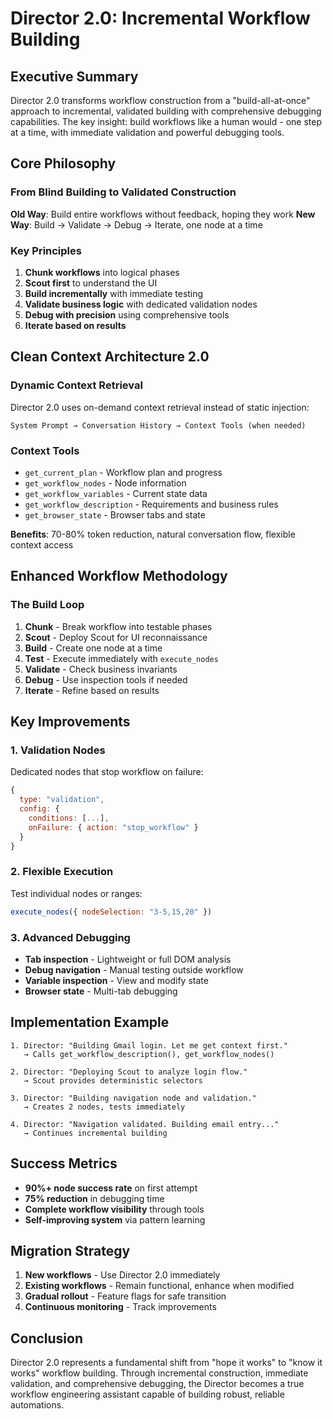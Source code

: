 # Director 2.0: Incremental Workflow Building

## Executive Summary

Director 2.0 transforms workflow construction from a "build-all-at-once" approach to incremental, validated building with comprehensive debugging capabilities. The key insight: build workflows like a human would - one step at a time, with immediate validation and powerful debugging tools.

## Core Philosophy

### From Blind Building to Validated Construction
**Old Way**: Build entire workflows without feedback, hoping they work
**New Way**: Build → Validate → Debug → Iterate, one node at a time

### Key Principles
1. **Chunk workflows** into logical phases
2. **Scout first** to understand the UI
3. **Build incrementally** with immediate testing
4. **Validate business logic** with dedicated validation nodes
5. **Debug with precision** using comprehensive tools
6. **Iterate based on results**

## Clean Context Architecture 2.0

### Dynamic Context Retrieval
Director 2.0 uses on-demand context retrieval instead of static injection:

```
System Prompt → Conversation History → Context Tools (when needed)
```

### Context Tools
- `get_current_plan` - Workflow plan and progress
- `get_workflow_nodes` - Node information  
- `get_workflow_variables` - Current state data
- `get_workflow_description` - Requirements and business rules
- `get_browser_state` - Browser tabs and state

**Benefits**: 70-80% token reduction, natural conversation flow, flexible context access

## Enhanced Workflow Methodology

### The Build Loop
1. **Chunk** - Break workflow into testable phases
2. **Scout** - Deploy Scout for UI reconnaissance
3. **Build** - Create one node at a time
4. **Test** - Execute immediately with `execute_nodes`
5. **Validate** - Check business invariants
6. **Debug** - Use inspection tools if needed
7. **Iterate** - Refine based on results

## Key Improvements

### 1. Validation Nodes
Dedicated nodes that stop workflow on failure:
```javascript
{
  type: "validation",
  config: {
    conditions: [...],
    onFailure: { action: "stop_workflow" }
  }
}
```

### 2. Flexible Execution
Test individual nodes or ranges:
```javascript
execute_nodes({ nodeSelection: "3-5,15,20" })
```

### 3. Advanced Debugging
- **Tab inspection** - Lightweight or full DOM analysis
- **Debug navigation** - Manual testing outside workflow
- **Variable inspection** - View and modify state
- **Browser state** - Multi-tab debugging

## Implementation Example

```
1. Director: "Building Gmail login. Let me get context first."
   → Calls get_workflow_description(), get_workflow_nodes()

2. Director: "Deploying Scout to analyze login flow."
   → Scout provides deterministic selectors

3. Director: "Building navigation node and validation."
   → Creates 2 nodes, tests immediately

4. Director: "Navigation validated. Building email entry..."
   → Continues incremental building
```

## Success Metrics

- **90%+ node success rate** on first attempt
- **75% reduction** in debugging time
- **Complete workflow visibility** through tools
- **Self-improving system** via pattern learning

## Migration Strategy

1. **New workflows** - Use Director 2.0 immediately
2. **Existing workflows** - Remain functional, enhance when modified
3. **Gradual rollout** - Feature flags for safe transition
4. **Continuous monitoring** - Track improvements

## Conclusion

Director 2.0 represents a fundamental shift from "hope it works" to "know it works" workflow building. Through incremental construction, immediate validation, and comprehensive debugging, the Director becomes a true workflow engineering assistant capable of building robust, reliable automations.